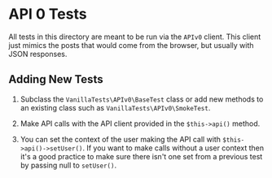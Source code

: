 # API 0 Tests

All tests in this directory are meant to be run via the `APIv0` client. This client just mimics the posts that would
come from the browser, but usually with JSON responses.

## Adding New Tests

1. Subclass the `VanillaTests\APIv0\BaseTest` class or add new methods to an existing class such as
`VanillaTests\APIv0\SmokeTest`.

2. Make API calls with the API client provided in the `$this->api()` method.

3. You can set the context of the user making the API call with `$this->api()->setUser()`. If you want to make calls
without a user context then it's a good practice to make sure there isn't one set from a previous test by passing null
 to `setUser()`.